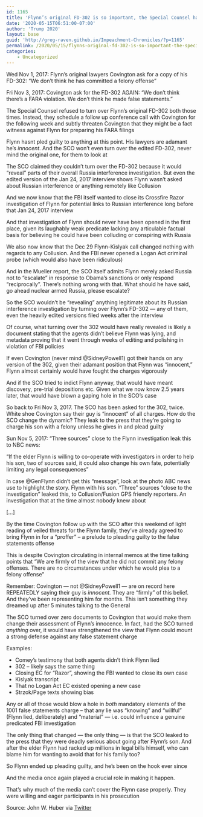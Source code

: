```yaml
---
id: 1165
title: 'Flynn’s original FD-302 is so important, the Special Counsel had to leak a prosecution threat against Flynn’s son just to avoid turning it over to his original lawyers Covington'
date: '2020-05-15T06:51:00-07:00'
author: 'Trump 2020'
layout: base
guid: 'http://greg-raven.github.io/Impeachment-Chronicles/?p=1165'
permalink: /2020/05/15/flynns-original-fd-302-is-so-important-the-special-counsel-had-to-leak-a-prosecution-threat-against-flynns-son-just-to-avoid-turning-it-over-to-his-original-lawyers-covington/
categories:
    - Uncategorized
---
```


Wed Nov 1, 2017: Flynn’s original lawyers Covington ask for a copy of his FD-302: “We don’t think he has committed a felony offense”

Fri Nov 3, 2017: Covington ask for the FD-302 AGAIN: “We don’t think there’s a FARA violation. We don’t think he made false statements.”

The Special Counsel refused to turn over Flynn’s original FD-302 both those times. Instead, they schedule a follow up conference call with Covington for the following week and subtly threaten Covington that they might be a fact witness against Flynn for preparing his FARA filings

Flynn hasnt pled guilty to anything at this point. His lawyers are adamant he’s *innocent*. And the SCO won’t even turn over the edited FD-302, never mind the original one, for them to look at

The SCO claimed they couldn’t turn over the FD-302 because it would “reveal” parts of their overall Russia interference investigation. But even the edited version of the Jan 24, 2017 interview shows Flynn wasn’t asked about Russian interference or anything remotely like Collusion

And we now know that the FBI itself wanted to close its Crossfire Razor investigation of Flynn for potential links to Russian interference long before that Jan 24, 2017 interview

And that investigation of Flynn should never have been opened in the first place, given its laughably weak predicate lacking any articulable factual basis for believing he could have been colluding or conspiring with Russia

We also now know that the Dec 29 Flynn-Kislyak call changed nothing with regards to any Collusion. And the FBI never opened a Logan Act criminal probe (which would also have been ridiculous)

And in the Mueller report, the SCO itself admits Flynn merely asked Russia not to “escalate” in response to Obama’s sanctions or only respond “reciprocally”. There’s nothing wrong with that. What should he have said, go ahead nuclear armed Russia, please escalate?

So the SCO wouldn’t be “revealing” anything legitimate about its Russian interference investigation by turning over Flynn’s FD-302 — any of them, even the heavily edited versions filed weeks after the interview

Of course, what turning over the 302 would have really revealed is likely a document stating that the agents didn’t believe Flynn was lying, and metadata proving that it went through weeks of editing and polishing in violation of FBI policies

If even Covington (never mind @SidneyPowell1) got their hands on any version of the 302, given their adamant position that Flynn was “innocent,” Flynn almost certainly would have fought the charges vigorously

And if the SCO tried to indict Flynn anyway, that would have meant discovery, pre-trial depositions etc. Given what we now know 2.5 years later, that would have blown a gaping hole in the SCO’s case

So back to Fri Nov 3, 2017. The SCO has been asked for the 302, twice. White shoe Covington say their guy is “innocent” of all charges. How do the SCO change the dynamic? They leak to the press that they’re going to charge his son with a felony unless he gives in and plead guilty

Sun Nov 5, 2017: “Three sources” close to the Flynn investigation leak this to NBC news:

“If the elder Flynn is willing to co-operate with investigators in order to help his son, two of sources said, it could also change his own fate, potentially limiting any legal consequences”

In case @GenFlynn didn’t get this “message”, look at the photo ABC news use to highlight the story. Flynn with his son. “Three” sources “close to the investigation” leaked this, to Collusion/Fusion GPS friendly reporters. An investigation that at the time almost nobody knew about

\[…\]

By the time Covington follow up with the SCO after this weekend of light reading of veiled threats for the Flynn family, they’ve already agreed to bring Flynn in for a “proffer” – a prelude to pleading guilty to the false statements offense

This is despite Covington circulating in internal memos at the time talking points that “We are firmly of the view that he did not commit any felony offenses. There are no circumstances under which he would plea to a felony offense”

Remember: Covington — not @SidneyPowell1 — are on record here REPEATEDLY saying their guy is *innocent.* They are “firmly” of this belief. And they’ve been representing him for months. This isn’t something they dreamed up after 5 minutes talking to the General

The SCO turned over zero documents to Covington that would make them change their assessment of Flynn’s innocence. In fact, had the SCO turned *anything* over, it would have strengthened the view that Flynn could mount a strong defense against any false statement charge

Examples:

- Comey’s testimony that both agents didn’t think Flynn lied
- 302 – likely says the same thing
- Closing EC for “Razor”, showing the FBI wanted to close its own case
- Kislyak transcript
- That no Logan Act EC existed opening a new case
- Strzok/Page texts showing bias

Any or all of those would blow a hole in *both* mandatory elements of the 1001 false statements charge – that any lie was “knowing” and “willful” (Flynn lied, deliberately) and “material” — i.e. could influence a genuine predicated FBI investigation

The only thing that changed — the only thing — is that the SCO leaked to the press that they were deadly serious about going after Flynn’s son. And after the elder Flynn had racked up millions in legal bills himself, who can blame him for wanting to avoid that for his family too?

So Flynn ended up pleading guilty, and he’s been on the hook ever since

And the media once again played a crucial role in making it happen.

That’s why much of the media can’t cover the Flynn case properly. They were willing and eager participants in his prosecution

Source: John W. Huber via [Twitter](https://threadreaderapp.com/thread/1261447227127599106.html)
